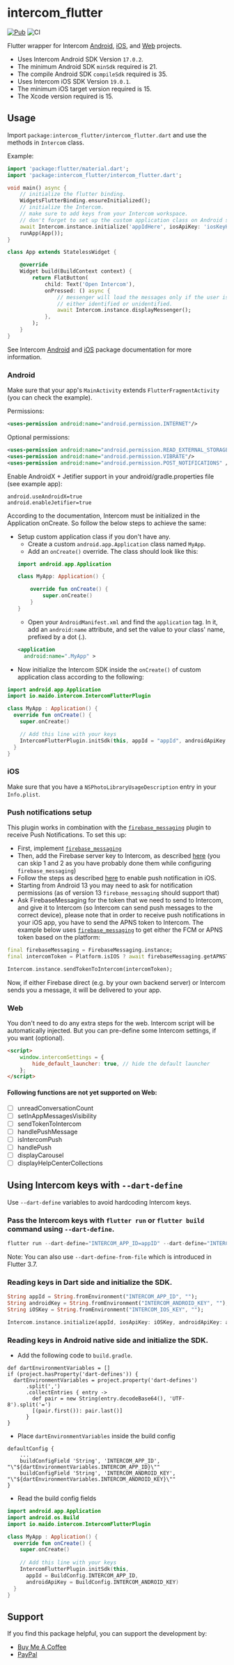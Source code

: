 # intercom_flutter

[![Pub](https://img.shields.io/pub/v/intercom_flutter.svg)](https://pub.dev/packages/intercom_flutter)
![CI](https://github.com/v3rm0n/intercom_flutter/workflows/CI/badge.svg)

Flutter wrapper for Intercom [Android](https://github.com/intercom/intercom-android), [iOS](https://github.com/intercom/intercom-ios), and [Web](https://developers.intercom.com/installing-intercom/docs/basic-javascript) projects.

- Uses Intercom Android SDK Version `17.0.2`.
- The minimum Android SDK `minSdk` required is 21.
- The compile Android SDK `compileSdk` required is 35.
- Uses Intercom iOS SDK Version `19.0.1`.
- The minimum iOS target version required is 15.
- The Xcode version required is 15.

## Usage

Import `package:intercom_flutter/intercom_flutter.dart` and use the methods in `Intercom` class.

Example:
```dart
import 'package:flutter/material.dart';
import 'package:intercom_flutter/intercom_flutter.dart';

void main() async {
    // initialize the flutter binding.
    WidgetsFlutterBinding.ensureInitialized();
    // initialize the Intercom.
    // make sure to add keys from your Intercom workspace.
    // don't forget to set up the custom application class on Android side.
    await Intercom.instance.initialize('appIdHere', iosApiKey: 'iosKeyHere', androidApiKey: 'androidKeyHere');
    runApp(App());
}

class App extends StatelessWidget {

    @override
    Widget build(BuildContext context) {
        return FlatButton(
            child: Text('Open Intercom'),
            onPressed: () async {
                // messenger will load the messages only if the user is registered in Intercom.
                // either identified or unidentified.
                await Intercom.instance.displayMessenger();
            },
        );
    }
}

```

See Intercom [Android](https://developers.intercom.com/installing-intercom/docs/intercom-for-android) and [iOS](https://developers.intercom.com/installing-intercom/docs/intercom-for-ios) package documentation for more information.

### Android

Make sure that your app's `MainActivity` extends `FlutterFragmentActivity` (you can check the example).

Permissions:
```xml
<uses-permission android:name="android.permission.INTERNET"/>
```

Optional permissions:

```xml
<uses-permission android:name="android.permission.READ_EXTERNAL_STORAGE"/>
<uses-permission android:name="android.permission.VIBRATE"/>
<uses-permission android:name="android.permission.POST_NOTIFICATIONS" />
```

Enable AndroidX + Jetifier support in your android/gradle.properties file (see example app):

```
android.useAndroidX=true
android.enableJetifier=true
```

According to the documentation, Intercom must be initialized in the Application onCreate. So follow the below steps to achieve the same:
- Setup custom application class if you don't have any.
    - Create a custom `android.app.Application` class named `MyApp`.
    - Add an `onCreate()` override. The class should look like this:
    ```kotlin
    import android.app.Application

    class MyApp: Application() {

        override fun onCreate() {
            super.onCreate()
        }
    }
    ```
    - Open your `AndroidManifest.xml` and find the `application` tag. In it, add an `android:name` attribute, and set the value to your class' name, prefixed by a dot (.).
    ```xml
    <application
      android:name=".MyApp" >
    ```
- Now initialize the Intercom SDK inside the `onCreate()` of custom application class according to the following:
```kotlin
import android.app.Application
import io.maido.intercom.IntercomFlutterPlugin

class MyApp : Application() {
  override fun onCreate() {
    super.onCreate()

    // Add this line with your keys
    IntercomFlutterPlugin.initSdk(this, appId = "appId", androidApiKey = "androidApiKey")
  }
}
```

### iOS
Make sure that you have a `NSPhotoLibraryUsageDescription` entry in your `Info.plist`.

### Push notifications setup
This plugin works in combination with the [`firebase_messaging`](https://pub.dev/packages/firebase_messaging) plugin to receive Push Notifications. To set this up:

* First, implement [`firebase_messaging`](https://pub.dev/packages/firebase_messaging)
* Then, add the Firebase server key to Intercom, as described [here](https://developers.intercom.com/installing-intercom/docs/android-fcm-push-notifications#section-step-3-add-your-server-key-to-intercom-for-android-settings) (you can skip 1 and 2 as you have probably done them while configuring `firebase_messaging`)
* Follow the steps as described [here](https://developers.intercom.com/installing-intercom/docs/ios-push-notifications) to enable push notification in iOS.
* Starting from Android 13 you may need to ask for notification permissions (as of version 13 `firebase_messaging` should support that)
* Ask FirebaseMessaging for the token that we need to send to Intercom, and give it to Intercom (so Intercom can send push messages to the correct device), please note that in order to receive push notifications in your iOS app, you have to send the APNS token to Intercom. The example below uses [`firebase_messaging`](https://pub.dev/packages/firebase_messaging) to get either the FCM or APNS token based on the platform:

```dart
final firebaseMessaging = FirebaseMessaging.instance;
final intercomToken = Platform.isIOS ? await firebaseMessaging.getAPNSToken() : await firebaseMessaging.getToken();

Intercom.instance.sendTokenToIntercom(intercomToken);
```

Now, if either Firebase direct (e.g. by your own backend server) or Intercom sends you a message, it will be delivered to your app.

### Web
You don't need to do any extra steps for the web. Intercom script will be automatically injected.
But you can pre-define some Intercom settings, if you want (optional).
```html
<script>
    window.intercomSettings = {
        hide_default_launcher: true, // hide the default launcher
    };
</script>
```
#### Following functions are not yet supported on Web:

- [ ] unreadConversationCount
- [ ] setInAppMessagesVisibility
- [ ] sendTokenToIntercom
- [ ] handlePushMessage
- [ ] isIntercomPush
- [ ] handlePush
- [ ] displayCarousel
- [ ] displayHelpCenterCollections

## Using Intercom keys with `--dart-define`

Use `--dart-define` variables to avoid hardcoding Intercom keys. 

### Pass the Intercom keys with `flutter run` or `flutter build` command using `--dart-define`.
```dart
flutter run --dart-define="INTERCOM_APP_ID=appID" --dart-define="INTERCOM_ANDROID_KEY=androidKey" --dart-define="INTERCOM_IOS_KEY=iosKey"
```
Note: You can also use `--dart-define-from-file` which is introduced in Flutter 3.7.

### Reading keys in Dart side and initialize the SDK.
```dart
String appId = String.fromEnvironment("INTERCOM_APP_ID", "");
String androidKey = String.fromEnvironment("INTERCOM_ANDROID_KEY", "");
String iOSKey = String.fromEnvironment("INTERCOM_IOS_KEY", "");

Intercom.instance.initialize(appId, iosApiKey: iOSKey, androidApiKey: androidKey);
```

### Reading keys in Android native side and initialize the SDK.

* Add the following code to `build.gradle`.
```
def dartEnvironmentVariables = []
if (project.hasProperty('dart-defines')) {
  dartEnvironmentVariables = project.property('dart-defines')
      .split(',')
      .collectEntries { entry ->
        def pair = new String(entry.decodeBase64(), 'UTF-8').split('=')
        [(pair.first()): pair.last()]
      }
}
```

* Place `dartEnvironmentVariables` inside the build config
```
defaultConfig {
    ...
    buildConfigField 'String', 'INTERCOM_APP_ID', "\"${dartEnvironmentVariables.INTERCOM_APP_ID}\""
    buildConfigField 'String', 'INTERCOM_ANDROID_KEY', "\"${dartEnvironmentVariables.INTERCOM_ANDROID_KEY}\""
}
```

* Read the build config fields
```kotlin
import android.app.Application
import android.os.Build
import io.maido.intercom.IntercomFlutterPlugin

class MyApp : Application() {
  override fun onCreate() {
    super.onCreate()
    
    // Add this line with your keys
    IntercomFlutterPlugin.initSdk(this, 
      appId = BuildConfig.INTERCOM_APP_ID, 
      androidApiKey = BuildConfig.INTERCOM_ANDROID_KEY)
  }
}
```

## Support

If you find this package helpful, you can support the development by:

- [Buy Me A Coffee](https://buymeacoffee.com/deepakdroid)
- [PayPal](https://paypal.me/deepakdroid)

